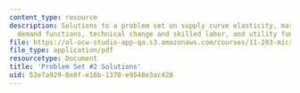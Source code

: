 ```yaml
---
content_type: resource
description: Solutions to a problem set on supply curve elasticity, market equilibrium,
  demand functions, technical change and skilled labor, and utility functions
file: https://ol-ocw-studio-app-qa.s3.amazonaws.com/courses/11-203-microeconomics-fall-2010/53e7a9298e8fe16b1370e9548e3ac420_MIT11_203F10_pset2sol.pdf
file_type: application/pdf
resourcetype: Document
title: 'Problem Set #2 Solutions'
uid: 53e7a929-8e8f-e16b-1370-e9548e3ac420
---
```

